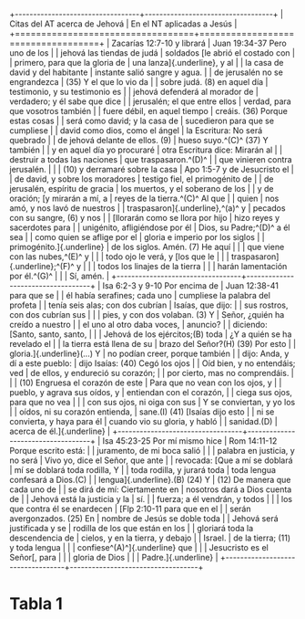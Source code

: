 +----------------------------------+-----------------------------------+
| Citas del AT acerca de Jehová    | En el NT aplicadas a Jesús        |
+==================================+===================================+
| Zacarías 12:7-10 y librará       | Juan 19:34-37 Pero uno de los     |
| jehová las tiendas de judá       | soldados [le abrió el costado con |
| primero, para que la gloria de   | una lanza]{.underline}, y al      |
| la casa de david y del habitante | instante salió sangre y agua.     |
| de jerusalén no se engrandezca   | (35) Y el que lo vio da           |
| sobre judá. (8) en aquel día     | testimonio, y su testimonio es    |
| jehová defenderá al morador de   | verdadero; y él sabe que dice     |
| jerusalén; el que entre ellos    | verdad, para que vosotros también |
| fuere débil, en aquel tiempo     | creáis. (36) Porque estas cosas   |
| será como david; y la casa de    | sucedieron para que se cumpliese  |
| david como dios, como el ángel   | la Escritura: No será quebrado    |
| de jehová delante de ellos. (9)  | hueso suyo.^(C)^ (37) Y también   |
| y en aquel día yo procuraré      | otra Escritura dice: Mirarán al   |
| destruir a todas las naciones    | que traspasaron.^(D)^             |
| que vinieren contra jerusalén.   |                                   |
| (10) y derramaré sobre la casa   | Apo 1:5-7 y de Jesucristo el      |
| de david, y sobre los moradores  | testigo fiel, el primogénito de   |
| de jerusalén, espíritu de gracia | los muertos, y el soberano de los |
| y de oración; [y mirarán a mí, a | reyes de la tierra.^(C)^ Al que   |
| quien                            | nos amó, y nos lavó de nuestros   |
| traspasaron]{.underline},^(a)^ y | pecados con su sangre, (6) y nos  |
| [llorarán como se llora por hijo | hizo reyes y sacerdotes para      |
| unigénito, afligiéndose por él   | Dios, su Padre;^(D)^ a él sea     |
| como quien se aflige por el      | gloria e imperio por los siglos   |
| primogénito.]{.underline}        | de los siglos. Amén. (7) He aquí  |
|                                  | que viene con las nubes,^(E)^ y   |
|                                  | todo ojo le verá, y [los que le   |
|                                  | traspasaron]{.underline};^(F)^ y  |
|                                  | todos los linajes de la tierra    |
|                                  | harán lamentación por él.^(G)^    |
|                                  | Sí, amén.                         |
+----------------------------------+-----------------------------------+
| Isa 6:2-3 y 9-10 Por encima de   | Juan 12:38-41 para que se         |
| él había serafines; cada uno     | cumpliese la palabra del profeta  |
| tenía seis alas; con dos cubrían | Isaías, que dijo:                 |
| sus rostros, con dos cubrían sus |                                   |
| pies, y con dos volaban. (3) Y   | Señor, ¿quién ha creído a nuestro |
| el uno al otro daba voces,       | anuncio?                          |
| diciendo: [Santo, santo, santo,  |                                   |
| Jehová de los ejércitos;(B) toda | ¿Y a quién se ha revelado el      |
| la tierra está llena de su       | brazo del Señor?(H) (39) Por esto |
| gloria.]{.underline}(...) Y      | no podían creer, porque también   |
| dijo: Anda, y dí a este pueblo:  | dijo Isaías: (40) Cegó los ojos   |
| Oíd bien, y no entendáis; ved    | de ellos, y endureció su corazón; |
| por cierto, mas no comprendáis.  |                                   |
| (10) Engruesa el corazón de este | Para que no vean con los ojos, y  |
| pueblo, y agrava sus oídos, y    | entiendan con el corazón,         |
| ciega sus ojos, para que no vea  |                                   |
| con sus ojos, ni oiga con sus    | Y se conviertan, y yo los         |
| oídos, ni su corazón entienda,   | sane.(I) (41) [Isaías dijo esto   |
| ni se convierta, y haya para él  | cuando vio su gloria, y habló     |
| sanidad.(D)                      | acerca de él.]{.underline}        |
+----------------------------------+-----------------------------------+
| Isa 45:23-25 Por mí mismo hice   | Rom 14:11-12 Porque escrito está: |
| juramento, de mi boca salió      |                                   |
| palabra en justicia, y no será   | Vivo yo, dice el Señor, que ante  |
| revocada: [Que a mí se doblará   | mí se doblará toda rodilla, Y     |
| toda rodilla, y jurará toda      | toda lengua confesará a Dios.(C)  |
| lengua]{.underline}.(B) (24) Y   | (12) De manera que cada uno de    |
| se dirá de mí: Ciertamente en    | nosotros dará a Dios cuenta de    |
| Jehová está la justicia y la     | sí.                               |
| fuerza; a él vendrán, y todos    |                                   |
| los que contra él se enardecen   | [Flp 2:10-11 para que en el       |
| serán avergonzados. (25) En      | nombre de Jesús se doble toda     |
| Jehová será justificada y se     | rodilla de los que están en los   |
| gloriará toda la descendencia de | cielos, y en la tierra, y debajo  |
| Israel.                          | de la tierra; (11) y toda lengua  |
|                                  | confiese^(A)^]{.underline} que    |
|                                  | Jesucristo es el Señor[, para     |
|                                  | gloria de Dios                    |
|                                  | Padre.]{.underline}               |
+----------------------------------+-----------------------------------+

# Tabla 1
